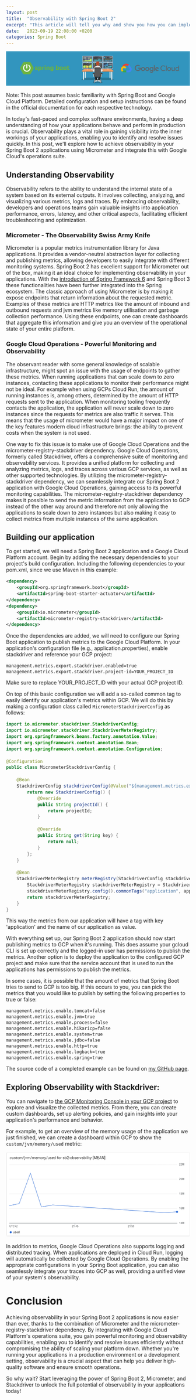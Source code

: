 ```yaml
---
layout: post
title:  "Observability with Spring Boot 2"
excerpt: "This article will tell you why and show you how you can implement observability using Spring Boot 2, Micrometer and GCPs Operations suite."
date:   2023-09-19 22:08:00 +0200
categories: Spring Boot
---
```

![Article Banner](/assets/GCP-monitoring-observability-banner.jpg)

Note: This post assumes basic familiarity with Spring Boot and Google Cloud Platform. Detailed configuration and setup instructions can be found in the official documentation for each respective technology.

In today's fast-paced and complex software environments, having a deep understanding of how your applications behave and perform in production is crucial. 
Observability plays a vital role in gaining visibility into the inner workings of your applications, enabling you to identify and resolve issues quickly.
In this post, we'll explore how to achieve observability in your Spring Boot 2 applications using Micrometer and integrate this with Google Cloud's operations suite.

## Understanding Observability
Observability refers to the ability to understand the internal state of a system based on its external outputs. 
It involves collecting, analyzing, and visualizing various metrics, logs and traces. 
By embracing observability, developers and operations teams gain valuable insights into application performance, errors, latency, and other critical aspects, facilitating efficient troubleshooting and optimization.

### Micrometer - The Observability Swiss Army Knife
Micrometer is a popular metrics instrumentation library for Java applications. 
It provides a vendor-neutral abstraction layer for collecting and publishing metrics, allowing developers to easily integrate with different monitoring systems. 
Spring Boot 2 has excellent support for Micrometer out of the box, making it an ideal choice for implementing observability in your applications.
With the [introduction of Spring Framework 6](https://github.com/spring-projects/spring-framework/wiki/What%27s-New-in-Spring-Framework-6.x/#observability) and Spring Boot 3 these functionalities have been further integrated into the Spring ecosystem.
The classic approach of using Micrometer is by making it expose endpoints that return information about the requested metric. Examples of these metrics are HTTP metrics like the amount of inbound and outbound requests and jvm metrics like memory utilisation and garbage collection performance.
Using these endpoints, one can create dashboards that aggregate this information and give you an overview of the operational state of your entire platform.

### Google Cloud Operations - Powerful Monitoring and Observability
The observant reader with some general knowledge of scalable infrastructure, might spot an issue with the usage of endpoints to gather these metrics.
When running applications that can scale down to zero instances, contacting these applications to monitor their performance might not be ideal.
For example when using GCPs Cloud Run, the amount of running instances is, among others, determined by the amount of HTTP requests sent to the application. 
When monitoring tooling frequently contacts the application, the application will never scale down to zero instances since the requests for metrics are also traffic it serves.
This means that the usage of micrometer would have a major impact on one of the key features modern cloud infrastructure brings: the ability to prevent costs when the system is not used.

One way to fix this issue is to make use of Google Cloud Operations and the micrometer-registry-stackdriver dependency.
Google Cloud Operations, formerly called Stackdriver, offers a comprehensive suite of monitoring and observability services. 
It provides a unified platform for collecting and analyzing metrics, logs, and traces across various GCP services, as well as other supported technologies.
By utilizing the micrometer-registry-stackdriver dependency, we can seamlessly integrate our Spring Boot 2 application with Google Cloud Operations, gaining access to its powerful monitoring capabilities.
The micrometer-registry-stackdriver dependency makes it possible to send the metric information from the application to GCP instead of the other way around and therefore not only allowing the applications to scale down to zero instances but also making it easy to collect metrics from multiple instances of the same application.

## Building our application
To get started, we will need a Spring Boot 2 application and a Google Cloud Platform account. 
Begin by adding the necessary dependencies to your project's build configuration. 
Including the following dependencies to your pom.xml, since we use Maven in this example:

``` xml
<dependency>
    <groupId>org.springframework.boot</groupId>
    <artifactId>spring-boot-starter-actuator</artifactId>
</dependency>
<dependency>
    <groupId>io.micrometer</groupId>
    <artifactId>micrometer-registry-stackdriver</artifactId>
</dependency>
```
Once the dependencies are added, we will need to configure our Spring Boot application to publish metrics to the Google Cloud Platform.
In your application's configuration file (e.g., application.properties), enable stackdriver and reference your GCP project:

``` properties
management.metrics.export.stackdriver.enabled=true
management.metrics.export.stackdriver.project-id=YOUR_PROJECT_ID
```

Make sure to replace YOUR_PROJECT_ID with your actual GCP project ID.

On top of this basic configuration we will add a so-called common tag to easily identify our application's metrics within GCP.
We will do this by making a configuration class called `MicrometerStackdriverConfig` as follows:
``` java
import io.micrometer.stackdriver.StackdriverConfig;
import io.micrometer.stackdriver.StackdriverMeterRegistry;
import org.springframework.beans.factory.annotation.Value;
import org.springframework.context.annotation.Bean;
import org.springframework.context.annotation.Configuration;

@Configuration
public class MicrometerStackdriverConfig {

    @Bean
    StackdriverConfig stackdriverConfig(@Value("${management.metrics.export.stackdriver.project-id}") String projectId) {
        return new StackdriverConfig() {
            @Override
            public String projectId() {
                return projectId;
            }

            @Override
            public String get(String key) {
                return null;
            }
        };
    }

    @Bean
    StackdriverMeterRegistry meterRegistry(StackdriverConfig stackdriverConfig, @Value("${spring.application.name}") String applicationName) {
        StackdriverMeterRegistry stackdriverMeterRegistry = StackdriverMeterRegistry.builder(stackdriverConfig).build();
        stackdriverMeterRegistry.config().commonTags("application", applicationName);
        return stackdriverMeterRegistry;
    }
}
```
This way the metrics from our application will have a tag with key 'application' and the name of our application as value.

With everything set up, our Spring Boot 2 application should now start publishing metrics to GCP when it's running.
This does assume your gcloud CLI is set up correctly and the logged-in user has permissions to publish the metrics.
Another option is to deploy the application to the configured GCP project and make sure that the service account that is used to run the applications has permissions to publish the metrics.

In some cases, it is possible that the amount of metrics that Spring Boot tries to send to GCP is too big.
If this occurs to you, you can pick the metrics that you would like to publish by setting the following properties to true or false:
``` properties
management.metrics.enable.tomcat=false
management.metrics.enable.jvm=true
management.metrics.enable.process=false
management.metrics.enable.hikaricp=false
management.metrics.enable.system=true
management.metrics.enable.jdbc=false
management.metrics.enable.http=true
management.metrics.enable.logback=true
management.metrics.enable.spring=true
```

The source code of a completed example can be found on [my GitHub page](https://github.com/MBoeree/spring-boot-2-observability).

## Exploring Observability with Stackdriver:
You can navigate to [the GCP Monitoring Console in your GCP project](https://console.cloud.google.com/monitoring/dashboards?hl=en&pageState=(%22dashboards%22:(%22t%22:%22All%22))) to explore and visualize the collected metrics. 
From there, you can create custom dashboards, set up alerting policies, and gain insights into your application's performance and behavior.

For example, to get an overview of the memory usage of the application we just finished, we can create a dashboard within GCP to show the `custom/jvm/memory/used` metric:

![Dashboard example](/assets/GCP-monitoring-observability-example.png)

In addition to metrics, Google Cloud Operations also supports logging and distributed tracing. 
When applications are deployed in Cloud Run, logging will automatically be collected by Google Cloud Operations.
By enabling the appropriate configurations in your Spring Boot application, you can also seamlessly integrate your traces into GCP as well, providing a unified view of your system's observability.

# Conclusion
Achieving observability in your Spring Boot 2 applications is now easier than ever, thanks to the combination of Micrometer and the micrometer-registry-stackdriver dependency. 
By integrating with Google Cloud Platform's operations suite, you gain powerful monitoring and observability capabilities, enabling you to identify and resolve issues efficiently without compromising the ability of scaling your platform down. 
Whether you're running your applications in a production environment or a development setting, observability is a crucial aspect that can help you deliver high-quality software and ensure smooth operations.

So why wait? Start leveraging the power of Spring Boot 2, Micrometer, and Stackdriver to unlock the full potential of observability in your applications today!